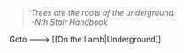 > _Trees are the roots of the underground._  
> _-Nth Stair Handbook_

Goto 🡒 [[On the Lamb|Underground]]